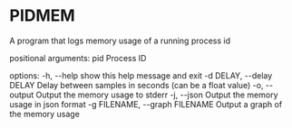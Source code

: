 # PIDMEM

A program that logs memory usage of a running process id

positional arguments:
  pid                   Process ID

options:
  -h, --help            show this help message and exit
  -d DELAY, --delay DELAY
                        Delay between samples in seconds (can be a float value)
  -o, --output          Output the memory usage to stderr
  -j, --json            Output the memory usage in json format
  -g FILENAME, --graph FILENAME
                        Output a graph of the memory usage